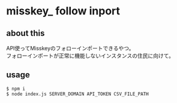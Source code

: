 # misskey_ follow inport
## about this
API使ってMisskeyのフォローインポートできるやつ。    
フォローインポートが正常に機能しないインスタンスの住民に向けて。

## usage
```
$ npm i
$ node index.js SERVER_DOMAIN API_TOKEN CSV_FILE_PATH
```

